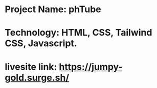 # Project Name: phTube
# Technology: HTML, CSS, Tailwind CSS, Javascript.
# livesite link: https://jumpy-gold.surge.sh/
